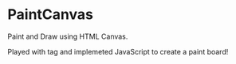 # PaintCanvas

Paint and Draw using HTML Canvas.

Played with <canvas> tag and implemeted JavaScript to create a paint board! 
